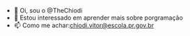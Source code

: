 - 👋 Oi, sou o @TheChiodi
- 👀 Estou interessado em aprender mais sobre porgramação 
- 📫 Como me achar:chiodi.vitor@escola.pr.gov.br

<!---
TheChiodi/TheChiodi is a ✨ special ✨ repository because its `README.md` (this file) appears on your GitHub profile.
You can click the Preview link to take a look at your changes.
--->

